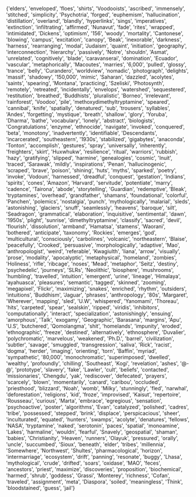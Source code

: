{'elders', 'enveloped', 'floes', 'shirts', 'Voodooists', 'ascribed', 'immensely', 'stitched', 'simplicity', 'Psychotria', 'forged', 'euphemism', 'hallucination', 'distillation', 'overland', 'blandly', 'hyperlinks', 'sings', 'imperatives', 'extinction', 'infiltrating', 'affirmed', 'Nunavut', 'fade', 'rites', 'wrapped', 'intimidated', 'Dickens', 'optimism', '156', 'woody', 'mortality', 'Cantonese', 'blowing', 'campus', 'excitation', 'canopy', 'Beak', 'inexorable', 'darkness', 'harness', 'rearranging', 'modal', 'Judaism', 'quaint', 'initiation', 'geography', 'interconnection', 'hierarchy', 'passively', 'Notre', 'shouldn', 'Asmat', 'unrelated', 'cognitively', 'blade', 'caravanserai', 'domination', 'Ecuador', 'vascular', 'metaphorically', 'Macoutes', 'marries', '6,000', 'pulled', 'glossy', 'trance', 'belly', 'Curandero', 'worldview', 'nomadic', 'photograph', 'delights', 'massif', 'shadowy', '150,000', 'mimic', 'Saharan', 'dazzled', 'acolytes', 'saints', 'spearing', 'Montana', 'practicing', 'Szeliski', 'Photosynth', 'remotely', 'retreated', 'incidentally', 'envelops', 'watershed', 'sequestered', 'restitution', 'breathed', 'Buddhists', 'pluralistic', 'Borneo', 'irrelevant', 'rainforest', 'Voodoo', 'pile', 'methoxydimethyltryptamine', 'speared', 'cannibal', 'knife', 'spatially', 'denatured', 'sub', 'trousers', 'syllables', 'Andes', 'forgetting', 'mystique', 'breath', 'shallow', 'glory', 'Yoruba', 'Dharma', 'bathe', 'vocabulary', 'lonely', 'abstract', 'biologists', 'Congratulations', 'enzyme', 'ethnocide', 'navigate', 'invoked', 'conquered', 'beta', 'monotony', 'inadvertently', 'identifiable', 'Descendants', 'incarcerated', 'southeastern', '1930s', 'stabilized', 'gigabytes', 'anaconda', 'Tonton', 'accomplish', 'gestures', 'spray', 'universally', 'inherently', 'freighters', 'skirt', 'Huxwhukw', 'resilience', 'ritual', 'warriors', 'rubbish', 'hazy', 'gratifying', 'slipped', 'harmine', 'genealogies', 'cosmic', 'Inuit', 'traced', 'Sarawak', 'mildly', 'inspirations', 'Penan', 'hallucinogenic', 'scraped', 'brave', 'poison', 'shining', 'huts', 'myths', 'sparked', 'poetry', 'invoke', 'Vodoun', 'harnessed', 'dreadful', 'conquest', 'gestation', 'Indians', 'spirits', 'cones', 'Amazon', 'Harvard', 'servitude', 'potentiate', 'marry', 'cadence', 'Tairona', 'abode', 'storytelling', 'Guardian', 'redemptive', 'Bleak', 'tryptamines', 'overhead', 'grandfather', 'shamans', 'foundational', 'colorful', 'Panchen', 'polemics', 'nostalgia', 'punch', 'mythologically', 'malarial', 'sleds', 'astonishing', 'glaciers', 'snuff', 'seamlessly', 'heavens', 'baroque', 'silt', 'Seadragon', 'grammatical', 'elaboration', 'inquisitive', 'sentimental', 'dawn', '1950s', 'plight', 'sunrise', 'dimethyltryptamine', 'classify', 'sacred', 'devil', 'flourish', 'dissolution', 'armband', 'Hamatsa', 'stamens', 'Waorani', 'bothered', 'anticipate', 'taxonomy', 'Rockies', 'emerges', 'god', 'multicultural', 'consciously', 'carbolines', 'volcanic', 'northeastern', 'Blaise', 'peacefully', 'Crooked', 'persuasive', 'morphologically', 'adaptive', 'Mao', 'anthropologist', 'weird', 'referable', 'Kwagiulth', 'liana', 'arrow', 'visually', 'prose', 'modality', 'apocalyptic', 'metaphysical', 'homeland', 'zombies', 'Holiness', 'rifle', 'ribcage', 'noses', 'Mead', 'metaphor', 'Seitz', 'destiny', 'psychedelic', 'journeys', 'SLRs', 'Neolithic', 'biosphere', 'mushrooms', 'humbling', 'travelled', 'intuition', 'emergent', 'urine', 'lineage', 'Himalaya', 'ayahuasca', 'pleasures', 'semantic', 'tagged', 'skinned', 'zooming', 'megapixel', 'Flickr', 'maximizing', 'snakes', 'enriched', 'rhythm', 'outsiders', 'intuitions', 'Buddhism', 'Jaguar', 'phrases', 'anthropology', '80s', 'Margaret', 'Wherever', 'mapping', 'sled', 'U.W', 'whispered', 'Yanomami', 'Thoreau', 'hits', 'carpeted', 'spear', 'sealskin', 'ripped', 'viridis', 'inhibitors', 'computationally', 'interact', 'specialization', 'astonishingly', 'ensuing', 'amorphous', 'Talk', 'exogamy', 'Geographic', 'Barasana', 'margins', 'Apu', 'U.S', 'butchered', 'Qomolangma', 'shit', 'homelands', 'impunity', 'eroded', 'ethnographic', 'freeze', 'destined', 'alternatively', 'ethnosphere', 'Duvalier', 'polychromatic', 'marvelous', 'weakened', 'Ph.D.', 'barrel', 'civilization', 'subtler', 'savage', 'smuggled', 'transgression', 'saliva', 'Rick', 'racist', 'dogma', 'herder', 'imaging', 'orienting', 'torn', 'Baffin', 'myriad', 'sympathetic', '80,000', 'monochromatic', 'superimposed', 'dwelled', 'wealthy', 'profoundly', 'chilling', 'Southeast', 'Kogi', 'revelation', 'ashes', '@-@', 'prototype', 'slavery', 'fake', 'Lawler', 'cult', 'beliefs', 'contacted', 'missionaries', 'Chengdu', 'yak', 'rediscover', 'defecated', 'prayers', 'scarcely', 'blown', 'momentarily', 'canard', 'caribou', 'occluded', 'priesthood', 'blizzard', 'Noah', 'womb', 'Milky', 'stunningly', 'fled', 'narwhal', 'deforestation', 'religions', 'kid', 'froze', 'improvised', 'Kaisut', 'repertoire', 'Rousseau', 'curious', 'Marta', 'embrace', 'egregious', 'sensation', 'psychoactive', 'poster', 'algorithms', 'Evan', 'catalyzed', 'polished', 'cadres', 'tribe', 'possessed', 'stepped', 'brink', 'displace', 'perspicacious', 'sheer', 'inculturated', 'equated', 'hunters', 'swamps', 'acolyte', 'denatures', 'fellows', 'NASA', 'tryptamine', 'naked', 'serotonin', 'paces', 'spatial', 'monoamine', 'Lakes', 'harmaline', 'wouldn', 'fearful', 'Snavely', 'geospatial', 'shaman', 'babies', 'Christianity', 'Heaven', 'runners', 'Olayuk', 'pressured', 'orally', 'uncle', 'succumbed', 'Sioux', 'beneath', 'elder', 'tribes', 'millennia', 'Somewhere', 'Northwest', 'Shultes', 'pharmacological', 'horizon', 'intermarriage', 'ecosystem', 'drift', 'panning', 'resonate', 'buggy', 'Lhasa', 'mythological', 'crude', 'drifted', 'soars', 'oxidase', 'MAO', 'feces', 'ancestors', 'priest', 'maximize', 'discoveries', 'proposition', 'biochemical', 'harmed', 'shrub', 'goddess', 'Grassi', 'Monterey', 'richness', 'Cofan', 'traveled', 'assignment', 'meta', 'Diaspora', 'soiled', 'meaningless', 'Think', 'bloodstained', 'guess', 'jail'}


